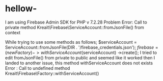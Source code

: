 # hellow-
I am using Firebase Admin SDK for PHP v 7.2.28
Problem
Error: Call to private method Kreait\Firebase\ServiceAccount::fromJsonFile() from context

While trying to use some methods as follows;
$serviceAccount = ServiceAccount::fromJsonFile(DIR . '/firebase_credentials.json');
$firebase = (new Factory)
->withServiceAccount($serviceAccount)
->create();
I tried to edit fromJsonFile() from private to public and seemed like it worked then I landed to another issue, this method withServiceAccount does not exists
Error : Call to undefined method Kreait\Firebase\Factory::withServiceAccount()
